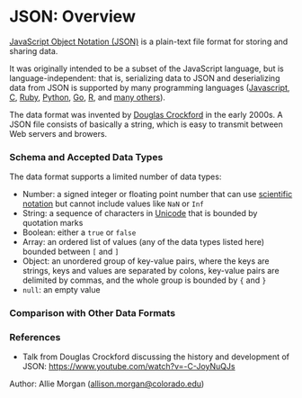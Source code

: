# JSON: Overview

[JavaScript Object Notation (JSON)](https://en.wikipedia.org/wiki/JSON) is a plain-text file format for storing and sharing data. 

It was originally intended to be a subset of the JavaScript language, but is language-independent: that is, serializing data to JSON and deserializing data from JSON is supported by many programming languages ([Javascript](https://developer.mozilla.org/en-US/docs/Web/JavaScript/Reference/Global_Objects/JSON), [C](https://github.com/DaveGamble/cJSON), [Ruby](http://flori.github.io/json/), [Python](https://docs.python.org/2/library/json.html), [Go](https://golang.org/pkg/encoding/json/), [R](https://cran.r-project.org/web/packages/rjson/index.html), and [many others](http://www.json.org)).

The data format was invented by [Douglas Crockford](https://en.wikipedia.org/wiki/Douglas_Crockford) in the early 2000s. A JSON file consists of basically a string, which is easy to transmit between Web servers and browers.

### Schema and Accepted Data Types

The data format supports a limited number of data types:
- Number: a signed integer or floating point number that can use [scientific notation](https://en.wikipedia.org/wiki/Scientific_notation#E-notation) but cannot include values like `NaN` or `Inf`
- String: a sequence of characters in [Unicode](https://en.wikipedia.org/wiki/Unicode) that is bounded by quotation marks
- Boolean: either a `true` or `false`
- Array: an ordered list of values (any of the data types listed here) bounded between `[` and `]`
- Object: an unordered group of key-value pairs, where the keys are strings, keys and values are separated by colons, key-value pairs are delimited by commas, and the whole group is bounded by `{` and `}` 
- `null`: an empty value

### Comparison with Other Data Formats

### References
- Talk from Douglas Crockford discussing the history and development of JSON: https://www.youtube.com/watch?v=-C-JoyNuQJs

Author: Allie Morgan (allison.morgan@colorado.edu)

